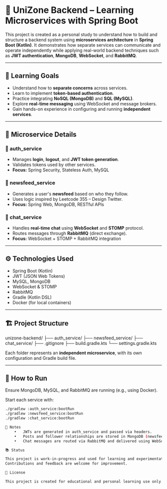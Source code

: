 # 🧠 UniZone Backend – Learning Microservices with Spring Boot

This project is created as a personal study to understand how to build and structure a backend system using 
**microservices architecture** in **Spring Boot (Kotlin)**. It demonstrates how separate services can communicate 
and operate independently while applying real-world backend techniques such as **JWT authentication**, **MongoDB**, **WebSocket**, and **RabbitMQ**.

---

## 🎯 Learning Goals

- Understand how to **separate concerns** across services.
- Learn to implement **token-based authentication**.
- Practice integrating **NoSQL (MongoDB)** and **SQL (MySQL)**.
- Explore **real-time messaging** using WebSocket and message brokers.
- Gain hands-on experience in configuring and running **independent services**.

---

## 🧱 Microservice Details

### 🔐 auth_service
- Manages **login**, **logout**, and **JWT token generation**.
- Validates tokens used by other services.
- **Focus:** Spring Security, Stateless Auth, MySQL

### 📰 newsfeed_service
- Generates a user's **newsfeed** based on who they follow.
- Uses logic inspired by Leetcode 355 – Design Twitter.
- **Focus:** Spring Web, MongoDB, RESTful APIs

### 💬 chat_service
- Handles **real-time chat** using **WebSocket** and **STOMP** protocol.
- Routes messages through **RabbitMQ** (direct exchange).
- **Focus:** WebSocket + STOMP + RabbitMQ integration

---

## ⚙️ Technologies Used

- Spring Boot (Kotlin)
- JWT (JSON Web Tokens)
- MySQL, MongoDB
- WebSocket & STOMP
- RabbitMQ
- Gradle (Kotlin DSL)
- Docker (for local containers)

---

## 🏗️ Project Structure

unizone-backend/
├── auth_service/
├── newsfeed_service/
├── chat_service/
├── .gitignore
├── build.gradle.kts
└── settings.gradle.kts

Each folder represents an **independent microservice**, with its own configuration and Gradle build file.

---

## 🚀 How to Run

Ensure MongoDB, MySQL, and RabbitMQ are running (e.g., using Docker).

Start each service with:

```bash
./gradlew :auth_service:bootRun
./gradlew :newsfeed_service:bootRun
./gradlew :chat_service:bootRun

📝 Notes
	•	JWTs are generated in auth_service and passed via headers.
	•	Posts and follower relationships are stored in MongoDB (newsfeed_service).
	•	Chat messages are routed via RabbitMQ and delivered using WebSocket subscriptions.

📚 Status

This project is work-in-progress and used for learning and experimentation with microservice concepts.
Contributions and feedback are welcome for improvement.

📄 License

This project is created for educational and personal learning use only.

